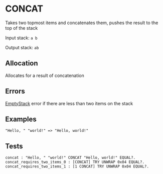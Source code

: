 # CONCAT

Takes two topmost items and concatenates them, pushes the
result to the top of the stack

Input stack: `a b`

Output stack: `ab`

## Allocation

Allocates for a result of concatenation

## Errors

[EmptyStack](./ERRORS/EmptyStack.md) error if there are less than two items on the stack

## Examples

```
"Hello, " "world!" => "Hello, world!"
```

## Tests

```test
concat : "Hello, " "world!" CONCAT "Hello, world!" EQUAL?.
concat_requires_two_items_0 : [CONCAT] TRY UNWRAP 0x04 EQUAL?.
concat_requires_two_items_1 : [1 CONCAT] TRY UNWRAP 0x04 EQUAL?.
```